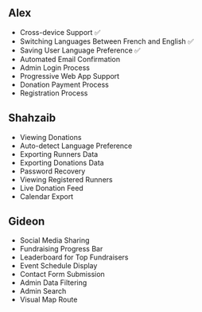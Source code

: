## Alex
- Cross-device Support ✅
- Switching Languages Between French and English ✅
- Saving User Language Preference ✅
- Automated Email Confirmation
- Admin Login Process
- Progressive Web App Support
- Donation Payment Process
- Registration Process

## Shahzaib
- Viewing Donations
- Auto-detect Language Preference
- Exporting Runners Data
- Exporting Donations Data
- Password Recovery
- Viewing Registered Runners
- Live Donation Feed
- Calendar Export

## Gideon
- Social Media Sharing
- Fundraising Progress Bar
- Leaderboard for Top Fundraisers
- Event Schedule Display
- Contact Form Submission
- Admin Data Filtering
- Admin Search
- Visual Map Route